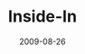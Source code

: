 ---
layout: music 
title: "Inside-In"
series: "Inside Out"
date: 2009-08-26 
description: "Brian Tome shares the dynamics of growth and why crossroads is designed to be an environment for growth."
audio: "http://s3.amazonaws.com/crossroadsaudiomessages/InsideOut2.mp3"
audio-duration: "40:00"
---